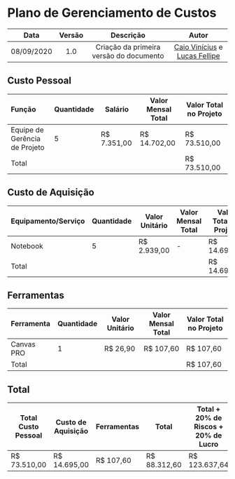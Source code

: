 # Plano de Gerenciamento de Custos

|    Data    | Versão |                Descrição                |                     Autor                     |
| :--------: | :----: | :-------------------------------------: | :-------------------------------------------: |
| 08/09/2020 |  1.0   | Criação da primeira versão do documento | [Caio Vinícius](https://github.com/caiovfernandes) e [Lucas Fellipe](https://github.com/lucasfcm9)|



## Custo Pessoal

| Função                        | Quantidade | Salário     | Valor Mensal Total | Valor Total no Projeto |
| :---------------------------- | ---------- | ----------- | ------------------ | ---------------------- |
| Equipe de Gerência de Projeto | 5          | R$ 7.351,00 | R$ 14.702,00       | R$ 73.510,00           |
| Total                         |            |             |                    | R$ 73.510,00           |



## Custo de Aquisição

| Equipamento/Serviço | Quantidade | Valor Unitário | Valor Mensal Total | Valor Total no Projeto |
| :------------------ | ---------- | -------------- | ------------------ | ---------------------- |
| Notebook            | 5          | R$ 2.939,00    | -                  | R$ 14.695,00           |
| Total               |            |                |                    | R$ 14.695,00           |



## Ferramentas

| Ferramenta | Quantidade | Valor Unitário | Valor Mensal Total | Valor Total no Projeto |
| :--------- | ---------- | -------------- | ------------------ | ---------------------- |
| Canvas PRO | 1          | R$ 26,90       | R$ 107,60          | R$ 107,60              |
| Total      |            |                |                    | R$ 107,60              |



## Total 

| Total Custo Pessoal | Custo de Aquisição | Ferramentas | Total        | Total + 20% de Riscos + 20% de Lucro |
| ------------------- | ------------------ | ----------- | ------------ | ------------------------------------ |
| R$ 73.510,00        | R$ 14.695,00       | R$ 107,60   | R$ 88.312,60 | R$ 123.637,64                        |

